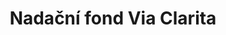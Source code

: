 ---
id: 4018fd23-aec9-45c5-bdeb-f37dcb98c65c
title: "Nadační fond Via Clarita"
price: 31000
year: 2022
description: "Podpora Nadačního fondu Via Clarita"
kouskovani: false
locationName: undefined
position:
  lng: 50.08893
  lat: 14.42120
---